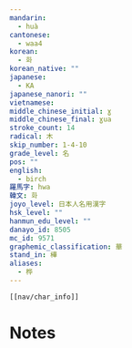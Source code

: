 ```yaml
---
mandarin:
  - huà
cantonese:
  - waa4
korean:
  - 화
korean_native: ""
japanese:
  - KA
japanese_nanori: ""
vietnamese:
middle_chinese_initial: ɣ
middle_chinese_final: ɣua
stroke_count: 14
radical: 木
skip_number: 1-4-10
grade_level: 名
pos: ""
english:
  - birch
羅馬字: hwa
韓文: 화
joyo_level: 日本人名用漢字
hsk_level: ""
hanmun_edu_level: ""
danayo_id: 8505
mc_id: 9571
graphemic_classification: 華
stand_in: 樺
aliases:
  - 桦
---
```

```meta-bind-embed
[[nav/char_info]]
```

# Notes
